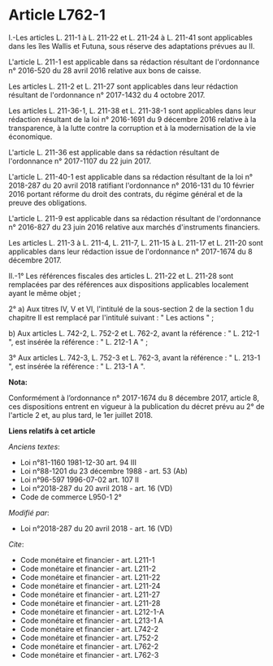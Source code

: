 # Article L762-1

I.-Les articles L. 211-1 à L. 211-22 et L. 211-24 à L. 211-41 sont applicables dans les îles Wallis et Futuna, sous réserve
des adaptations prévues au II.

L'article L. 211-1 est applicable dans sa rédaction résultant de l'ordonnance n° 2016-520 du 28 avril 2016 relative aux bons
de caisse.

Les articles L. 211-2 et L. 211-27 sont applicables dans leur rédaction résultant de l'ordonnance n° 2017-1432 du 4 octobre
2017.

Les articles L. 211-36-1, L. 211-38 et L. 211-38-1 sont applicables dans leur rédaction résultant de la loi n° 2016-1691 du 9
décembre 2016 relative à la transparence, à la lutte contre la corruption et à la modernisation de la vie économique.

L'article L. 211-36 est applicable dans sa rédaction résultant de l'ordonnance n° 2017-1107 du 22 juin 2017.

L'article L. 211-40-1 est applicable dans sa rédaction résultant de la loi n° 2018-287 du 20 avril 2018 ratifiant
l'ordonnance n° 2016-131 du 10 février 2016 portant réforme du droit des contrats, du régime général et de la preuve des
obligations.

L'article L. 211-9 est applicable dans sa rédaction résultant de l'ordonnance n° 2016-827 du 23 juin 2016 relative aux
marchés d'instruments financiers.

Les articles L. 211-3 à L. 211-4, L. 211-7, L. 211-15 à L. 211-17 et L. 211-20 sont applicables dans leur rédaction issue de
l'ordonnance n° 2017-1674 du 8 décembre 2017.

II.-1° Les références fiscales des articles L. 211-22 et L. 211-28 sont remplacées par des références aux dispositions
applicables localement ayant le même objet ;

2° a) Aux titres IV, V et VI, l'intitulé de la sous-section 2 de la section 1 du chapitre II est remplacé par l'intitulé
suivant : " Les actions " ;

b) Aux articles L. 742-2, 
L. 752-2 et L. 762-2, avant la référence : " L. 212-1 ", est insérée la référence : " L. 212-1 A " ;

3° Aux articles L. 742-3, L. 752-3 et L. 762-3, avant la référence : " L. 213-1 ", est insérée la référence : " L. 213-1 A ".

**Nota:**

Conformément à l’ordonnance n° 2017-1674 du 8 décembre 2017, article 8, ces dispositions entrent en vigueur à la publication
du décret prévu au 2° de l'article 2 et, au plus tard, le 1er juillet 2018.

**Liens relatifs à cet article**

_Anciens textes_:

  - Loi n°81-1160 1981-12-30 art. 94 III
  - Loi n°88-1201 du 23 décembre 1988 - art. 53 (Ab)
  - Loi n°96-597 1996-07-02 art. 107 II
  - Loi n°2018-287 du 20 avril 2018 - art. 16 (VD)
  - Code de commerce L950-1 2°

_Modifié par_:

  - Loi n°2018-287 du 20 avril 2018 - art. 16 (VD)

_Cite_:

  - Code monétaire et financier - art. L211-1
  - Code monétaire et financier - art. L211-2
  - Code monétaire et financier - art. L211-22
  - Code monétaire et financier - art. L211-24
  - Code monétaire et financier - art. L211-27
  - Code monétaire et financier - art. L211-28
  - Code monétaire et financier - art. L212-1-A
  - Code monétaire et financier - art. L213-1 A
  - Code monétaire et financier - art. L742-2
  - Code monétaire et financier - art. L752-2
  - Code monétaire et financier - art. L762-2
  - Code monétaire et financier - art. L762-3

